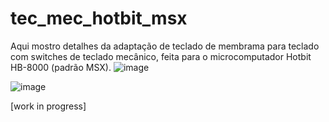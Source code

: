 # tec_mec_hotbit_msx

Aqui mostro detalhes da adaptação de teclado de membrama para teclado com switches de teclado mecânico, feita para o microcomputador Hotbit HB-8000 (padrão MSX).
![image](https://user-images.githubusercontent.com/26171819/218290857-ba6a8a31-c77a-4b2f-b11e-059f37e2d79c.jpeg)

![image](https://user-images.githubusercontent.com/26171819/218291790-669aea92-16ea-4559-a720-6c4e5b026408.gif)

[work in progress]
